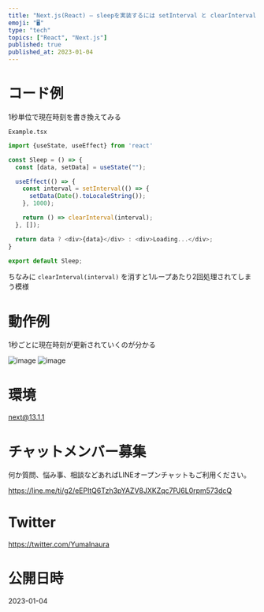 ```yaml
---
title: "Next.js(React) – sleepを実装するには setInterval と clearInterval を使えば良いようだ "
emoji: "🖥"
type: "tech"
topics: ["React", "Next.js"]
published: true
published_at: 2023-01-04
---
```


# コード例

1秒単位で現在時刻を書き換えてみる

`Example.tsx`

```js
import {useState, useEffect} from 'react'

const Sleep = () => {
  const [data, setData] = useState("");

  useEffect(() => {
    const interval = setInterval(() => {
      setData(Date().toLocaleString());
    }, 1000);

    return () => clearInterval(interval);
  }, []);

  return data ? <div>{data}</div> : <div>Loading...</div>;
}

export default Sleep;
```

ちなみに `clearInterval(interval)` を消すと1ループあたり2回処理されてしまう模様

# 動作例

1秒ごとに現在時刻が更新されていくのが分かる

![image](https://user-images.githubusercontent.com/13635059/210559772-8659cedc-0e4d-4e64-8229-1615c452a5e2.png)
![image](https://user-images.githubusercontent.com/13635059/210559786-645b48ae-d7b7-43a5-b8ca-024b2c004026.png)

# 環境

next@13.1.1


# チャットメンバー募集


何か質問、悩み事、相談などあればLINEオープンチャットもご利用ください。

https://line.me/ti/g2/eEPltQ6Tzh3pYAZV8JXKZqc7PJ6L0rpm573dcQ


# Twitter

https://twitter.com/YumaInaura


# 公開日時

2023-01-04

